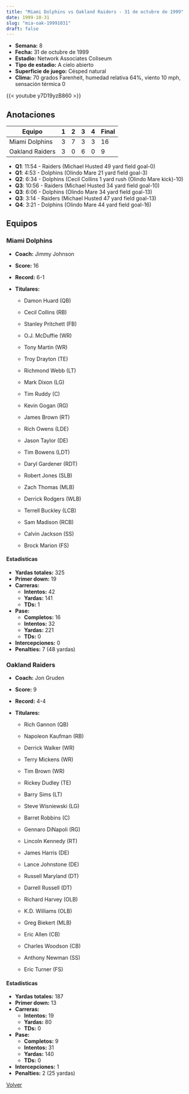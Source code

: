 ```yaml
---
title: "Miami Dolphins vs Oakland Raiders - 31 de octubre de 1999"
date: 1999-10-31
slug: "mia-oak-19991031"
draft: false
---
```


- **Semana:** 8
- **Fecha:** 31 de octubre de 1999
- **Estadio:** Network Associates Coliseum
- **Tipo de estadio:** A cielo abierto
- **Superficie de juego:** Césped natural
- **Clima:** 70 grados Farenheit, humedad relativa 64%, viento 10 mph, sensación térmica 0


{{< youtube y7D19yzB860 >}}


## Anotaciones
| Equipo | 1 | 2 | 3 | 4 | Final |
|--------|---|---|---|---|-------|
| Miami Dolphins  | 3 | 7 | 3 | 3  | 16 |
| Oakland Raiders  | 3 | 0 | 6 | 0  | 9 |
- **Q1**: 11:54 - Raiders (Michael Husted 49 yard field goal-0)
- **Q1**: 4:53 - Dolphins (Olindo Mare 21 yard field goal-3)
- **Q2**: 6:34 - Dolphins (Cecil Collins 1 yard rush (Olindo Mare kick)-10)
- **Q3**: 10:56 - Raiders (Michael Husted 34 yard field goal-10)
- **Q3**: 6:06 - Dolphins (Olindo Mare 34 yard field goal-13)
- **Q3**: 3:14 - Raiders (Michael Husted 47 yard field goal-13)
- **Q4**: 3:21 - Dolphins (Olindo Mare 44 yard field goal-16)


## Equipos


### Miami Dolphins
* **Coach:** Jimmy Johnson
* **Score:** 16
* **Record:** 6-1
* **Titulares:** 

  * Damon Huard (QB) 

  * Cecil Collins (RB) 

  * Stanley Pritchett (FB) 

  * O.J. McDuffie (WR) 

  * Tony Martin (WR) 

  * Troy Drayton (TE) 

  * Richmond Webb (LT) 

  * Mark Dixon (LG) 

  * Tim Ruddy (C) 

  * Kevin Gogan (RG) 

  * James Brown (RT) 

  * Rich Owens (LDE) 

  * Jason Taylor (DE) 

  * Tim Bowens (LDT) 

  * Daryl Gardener (RDT) 

  * Robert Jones (SLB) 

  * Zach Thomas (MLB) 

  * Derrick Rodgers (WLB) 

  * Terrell Buckley (LCB) 

  * Sam Madison (RCB) 

  * Calvin Jackson (SS) 

  * Brock Marion (FS) 

#### Estadísticas
* **Yardas totales:** 325
* **Primer down:** 19
* **Carreras:**
  * **Intentos:** 42
  * **Yardas:** 141
  * **TDs:** 1
* **Pase:**
  * **Completos:** 16
  * **Intentos:** 32
  * **Yardas:** 221
  * **TDs:** 0
* **Intercepciones:** 0
* **Penalties:** 7 (48 yardas)

### Oakland Raiders
* **Coach:** Jon Gruden
* **Score:** 9
* **Record:** 4-4
* **Titulares:** 

  * Rich Gannon (QB) 

  * Napoleon Kaufman (RB) 

  * Derrick Walker (WR) 

  * Terry Mickens (WR) 

  * Tim Brown (WR) 

  * Rickey Dudley (TE) 

  * Barry Sims (LT) 

  * Steve Wisniewski (LG) 

  * Barret Robbins (C) 

  * Gennaro DiNapoli (RG) 

  * Lincoln Kennedy (RT) 

  * James Harris (DE) 

  * Lance Johnstone (DE) 

  * Russell Maryland (DT) 

  * Darrell Russell (DT) 

  * Richard Harvey (OLB) 

  * K.D. Williams (OLB) 

  * Greg Biekert (MLB) 

  * Eric Allen (CB) 

  * Charles Woodson (CB) 

  * Anthony Newman (SS) 

  * Eric Turner (FS) 

#### Estadísticas
* **Yardas totales:** 187
* **Primer down:** 13
* **Carreras:**
  * **Intentos:** 19
  * **Yardas:** 80
  * **TDs:** 0
* **Pase:**
  * **Completos:** 9
  * **Intentos:** 31
  * **Yardas:** 140
  * **TDs:** 0
* **Intercepciones:** 1
* **Penalties:** 2 (25 yardas)


[Volver](/historia/1999)

